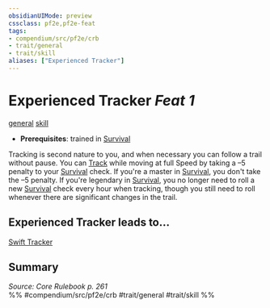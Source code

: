 ```yaml
---
obsidianUIMode: preview
cssclass: pf2e,pf2e-feat
tags:
- compendium/src/pf2e/crb
- trait/general
- trait/skill
aliases: ["Experienced Tracker"]
---
```

# Experienced Tracker  *Feat 1*  
[general](general.md "General Feat Trait")  [skill](skill.md "Skill Feat Trait")  

- **Prerequisites**: trained in [Survival](skills.md#Survival)

Tracking is second nature to you, and when necessary you can follow a trail without pause. You can [Track](track.md) while moving at full Speed by taking a –5 penalty to your [Survival](skills.md#Survival) check. If you're a master in [Survival](skills.md#Survival), you don't take the –5 penalty. If you're legendary in [Survival](skills.md#Survival), you no longer need to roll a new [Survival](skills.md#Survival) check every hour when tracking, though you still need to roll whenever there are significant changes in the trail.

## Experienced Tracker leads to...

[Swift Tracker](swift-tracker.md)

## Summary

*Source: Core Rulebook p. 261*  
%% #compendium/src/pf2e/crb #trait/general #trait/skill %%